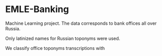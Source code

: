 # EMLE-Banking
Machine Learning project. The data corresponds to bank offices all over Russia. 

Only latinized names for Russian toponyms were used.

We classify office toponyms transcriptions with 
